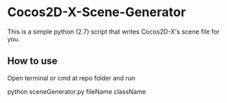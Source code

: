 # Cocos2D-X-Scene-Generator

This is a simple python (2.7) script that writes Cocos2D-X's scene file for you. 

## How to use
Open terminal or cmd at repo folder and run

python sceneGenerator.py fileName className
